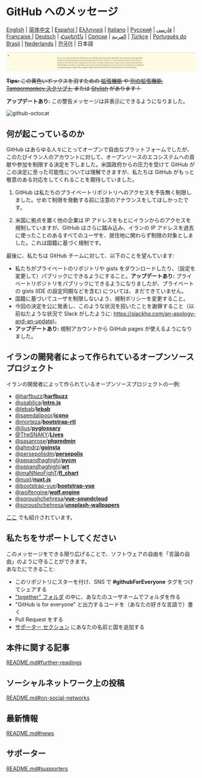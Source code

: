 # GitHub へのメッセージ


[English](./README.md) | [简体中文](./README-CN.md) | [Español ](./README-ES.md) | [Ελληνικά](./README-GR.md) | [Italiano](./README-IT.md) | [Русский](./README-RU.md) | [فارسی](./README-PER.md) | [Française ](./README-FR.md) | [Deutsch](./README-DE.md) | [Հայերէն](./README-HY.md) | [Српски](./README-SR.md) | [العربية](./README-AR.md) | [Türkçe](./README-TR.md) | [Português do Brasil](./README-PT-BR.md) | [Nederlands](./README-NL.md) | [한국어](./README-KO.md) | 日本語

![alt text](./message.png)

~~**Tips:** この黄色いボックスを消すための [拡張機能](https://github.com/JafarAkhondali/remove-github-restrictions-message) や [別の拡張機能](https://github.com/MohamadKh75/ShutHub), [Tampermonkey スクリプト](https://gist.github.com/HirbodBehnam/2e079e187be0b1b6a6bcb734ed88474e) または [Stylish](https://userstyles.org/styles/173827/hide-github-warning) があります！~~

**アップデートあり:** この警告メッセージは非表示にできるようになりました。

![github-octocat](https://user-images.githubusercontent.com/12782371/62160824-168f5000-b32a-11e9-858b-e196b913d17b.png)

## 何が起こっているのか

GitHub はあらゆる人々にとってオープンで自由なプラットフォームでしたが、このたびイラン人のアカウントに対して、オープンソースのエコシステムへの貢献や参加を制限する決定を下しました。米国政府からの圧力を受けて GitHub がこの決定に至った可能性については理解できますが、私たちは GitHub がもっと敬意のある対応をしてくれることを期待していました。

1. GitHub は私たちのプライベートリポジトリへのアクセスを予告無く制限しました。せめて制限を発動する前に注意のアナウンスをしてほしかったです。

2. 米国に拠点を置く他の企業は IP アドレスをもとにイランからのアクセスを規制していますが、GitHub はさらに踏み込み、イランの IP アドレスを過去に使ったことのあるすべてのユーザを、居住地に関わらず制限の対象としました。これは国籍に基づく規制です。

最後に、私たちは GitHub チームに対して、以下のことを望んています:

- 私たちがプライベートのリポジトリや gists をダウンロードしたり、（設定を変更して）パブリックにできるようにすること。**アップデートあり:** プライベートリポジトリをパブリックにできるようになりましたが、プライベートの gists (IDE の設定同期などを含む) については、まだできていません。
- 国籍に基づいてユーザを制限しないよう、規制ポリシーを変更すること。
- 今回の決定を公に発表し、このような状況を招いたことを謝罪すること（以前似たような状況で Slack がしたように: https://slackhq.com/an-apology-and-an-update)。
- **アップデートあり:** 規制アカウントから GitHub pages が使えるようになりました。

## イランの開発者によって作られているオープンソースプロジェクト

イランの開発者によって作られているオープンソースプロジェクトの一例:

- [@harfbuzz](https://github.com/harfbuzz)/[**harfbuzz**](https://github.com/harfbuzz/harfbuzz)
- [@usablica](https://github.com/usablica)/[**intro.js**](https://github.com/usablica/intro.js)
- [@lebab](https://github.com/lebab)/[**lebab**](https://github.com/lebab/lebab)
- [@saeedalipoor](https://github.com/saeedalipoor)/[**icono**](https://github.com/saeedalipoor/icono)
- [@morteza](https://github.com/morteza)/[**bootstrap-rtl**](https://github.com/morteza/bootstrap-rtl)
- [@ilius](https://github.com/ilius)/[**pyglossary**](https://github.com/ilius/pyglossary)
- [@TheSNAKY](https://github.com/TheSNAKY)/[**Lives**](https://github.com/TheSNAKY/Lives)
- [@sasanrose](https://github.com/sasanrose)/[**phpredmin**](https://github.com/sasanrose/phpredmin)
- [@ahmdrz](https://github.com/ahmdrz)/[**goinsta**](https://github.com/ahmdrz/goinsta)
- [@persepolisdm](https://github.com/persepolisdm)/[**persepolis**](https://github.com/persepolisdm/persepolis)
- [@sepandhaghighi](https://github.com/sepandhaghighi)/[**pycm**](https://github.com/sepandhaghighi/pycm)
- [@sepandhaghighi](https://github.com/sepandhaghighi)/[**art**](https://github.com/sepandhaghighi/art)
- [@imaNNeoFighT](https://github.com/imaNNeoFighT)/[**fl_chart**](https://github.com/imaNNeoFighT/fl_chart)
- [@nuxt](https://github.com/nuxt)/[**nuxt.js**](https://github.com/nuxt/nuxt.js)
- [@bootstrap-vue](https://github.com/bootstrap-vue)/[**bootstrap-vue**](https://github.com/bootstrap-vue/bootstrap-vue)
- [@wolfengine](https://github.com/wolfengine)/[**wolf.engine**](https://github.com/wolfengine/wolf.engine)
- [@soroushchehresa](https://github.com/soroushchehresa)/[**vue-soundcloud**](https://github.com/soroushchehresa/vue-soundcloud)
- [@soroushchehresa](https://github.com/soroushchehresa)/[**unsplash-wallpapers**](https://github.com/soroushchehresa/unsplash-wallpapers)

[ここ](https://github.com/mohebifar/made-in-iran) でも紹介されています。

## 私たちをサポートしてください

このメッセージをできる限り広げることで、ソフトウェアの自由を「言論の自由」のように守ることができます。  
あなたにできること:

- このリポジトリにスターを付け、SNS で **#githubForEveryone** タグをつけてシェアする
- ["together" フォルダ](together) の中に、あなたのユーザネームでフォルダを作る
- "GitHub is for everyone" と出力するコードを（あなたの好きな言語で）書く
- Pull Request をする
- [サポーター セクション](README.md#supporters) にあなたの名前と国を追加する

## 本件に関する記事

[README.md#further-readings](README.md#further-readings)

## ソーシャルネットワーク上の投稿

[README.md#on-social-networks](README.md#on-social-networks)

## 最新情報

[README.md#news](README.md#news)

## サポーター

[README.md#supporters](README.md#supporters)

